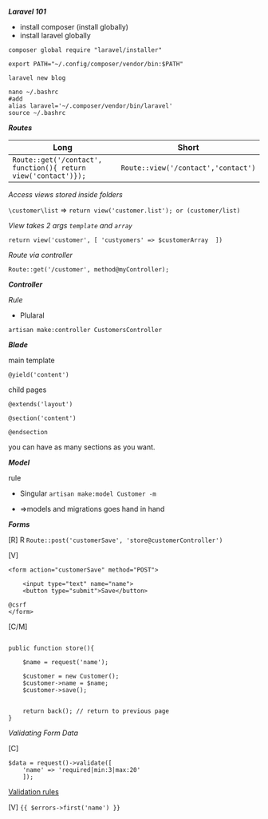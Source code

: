 ***Laravel 101***
- install composer (install globally)
- install laravel globally 

`composer global require "laravel/installer"`

`export PATH="~/.config/composer/vendor/bin:$PATH"`

`laravel new blog`
```
nano ~/.bashrc
#add
alias laravel='~/.composer/vendor/bin/laravel'
source ~/.bashrc
```



***Routes***

| Long | Short |
| ------ | ------ |
| ` Route::get('/contact', function(){ return view('contact')}); ` | `Route::view('/contact','contact')` |

*Access views stored inside folders*

`\customer\list` => `return view('customer.list'); or (customer/list)`

*View takes 2 args `template` and `array`*

`return view('customer', [
'custyomers' => $customerArray 
])`


*Route via controller*

`Route::get('/customer', method@myController);`



***Controller***

*Rule*

- Plularal 

`artisan make:controller CustomersController`



***Blade***

main template

`@yield('content')` 


child pages

```
@extends('layout')

@section('content')

@endsection
```

you can have as many sections as you want.


***Model***

rule
- Singular
`artisan make:model Customer -m`

- =>models and migrations goes hand in hand


***Forms***

[R] R
`Route::post('customerSave', 'store@customerController')`

[V]
```
<form action="customerSave" method="POST">

	<input type="text" name="name">
	<button type="submit">Save</button>

@csrf
</form>

```
[C/M]

```

public function store(){

	$name = request('name');

	$customer = new Customer();
	$customer->name = $name;
	$customer->save();


	return back(); // return to previous page
}

```


*Validating Form Data*

[C]

```
$data = request()->validate([
	'name' => 'required|min:3|max:20'
	]);
```
[Validation rules](https://laravel.com/docs/master/validation#available-validation-rules)


[V]
`{{ $errors->first('name') }}`


